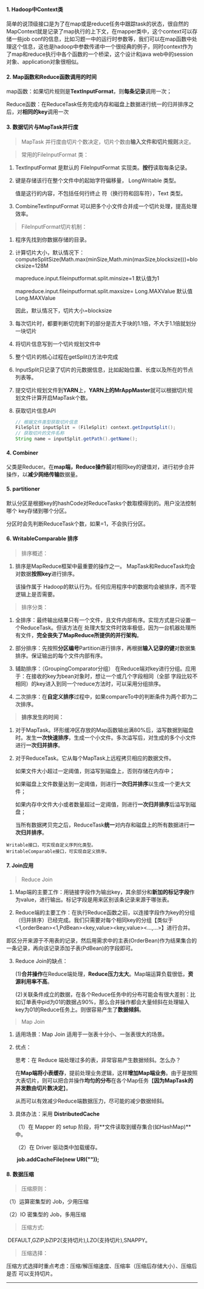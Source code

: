 #### 1. Hadoop中Context类

  简单的说顶级接口是为了在map或是reduce任务中跟踪task的状态，很自然的MapContext就是记录了map执行的上下文，在mapper类中，这个context可以存储一些job conf的信息，比如习题一中的运行时参数等，我们可以在map函数中处理这个信息，这也是hadoop中参数传递中一个很经典的例子，同时context作为了map和reduce执行中各个函数的一个桥梁，这个设计和java web中的session对象、application对象很相似。

#### 2. Map函数和Reduce函数调用的时间

  map函数：如果切片规则是**TextInputFormat**，则**每条记录**调用一次；

  Reduce函数：在ReduceTask任务完成内存和磁盘上数据进行统一的归并排序之后，对**相同的key**调用一次

#### 3. 数据切片与MapTask并行度 

  > MapTask 并行度由切片个数决定，切片个数由**输入文件和切片规则**决定。

> 常用的FileInputFormat 类：

1. TextInputFormat 是默认的 FileInputFormat 实现类。**按行**读取每条记录。

2. 键是存储该行在整个文件中的起始字符偏移量， LongWritable 类型。

   值是这行的内容，不包括任何行终止 符（换行符和回车符），Text 类型。

3. CombineTextInputFormat 可以把多个小文件合并成一个切片处理，提高处理效率。

> FileInputFormat切片机制：

1. 程序先找到你数据存储的目录。

2. 计算切片大小，默认情况下：computeSplitSize(Math.max(minSize,Math.min(maxSize,blocksize)))=blocksize=128M

   mapreduce.input.fileinputformat.split.minsize=1 默认值为1

   mapreduce.input.fileinputformat.split.maxsize= Long.MAXValue 默认值Long.MAXValue

   因此，默认情况下，切片大小=blocksize

3. 每次切片时，都要判断切完剩下的部分是否大于块的1.1倍，不大于1.1倍就划分一块切片

4. 将切片信息写到一个切片规划文件中

5. 整个切片的核心过程在getSplit()方法中完成

6. InputSplit只记录了切片的元数据信息，比如起始位置、长度以及所在的节点列表等。

7. 提交切片规划文件到**YARN**上，**YARN上的MrAppMaster**就可以根据切片规划文件计算开启MapTask个数。

8. 获取切片信息API

   ~~~java
   // 根据文件类型获取切片信息
   FileSplit inputSplit = (FileSplit) context.getInputSplit();
   // 获取切片的文件名称
   String name = inputSplit.getPath().getName();
   ~~~

#### 4. Combiner

  父类是Reducer。在**map端，Reduce操作前**对相同key的键值对，进行初步合并操作，以**减少网络传输**数据量。

#### 5. partitioner

  默认分区是根据key的hashCode对ReduceTasks个数取模得到的。用户没法控制哪个 key存储到哪个分区。

  分区时会先判断ReduceTask个数，如果=1，不会执行分区。

#### 6. WritableComparable 排序

> 排序概述：

1. 排序是MapReduce框架中最重要的操作之一。 MapTask和ReduceTask均会对数据**按照key**进行排序。

   该操作属于 Hadoop的默认行为。任何应用程序中的数据均会被排序，而不管逻辑上是否需要。

> 排序分类：

1. 全排序：最终输出结果只有一个文件，且文件内部有序。实现方式是只设置一个ReduceTask。但该方法在 处理大型文件时效率极低，因为一台机器处理所有文件，**完全丧失了MapReduce所提供的并行架构**。

2. 部分排序：先按照**分区编号**Partition进行排序，再根据**输入记录的键**对数据集排序。保证输出的每个文件内部有序。

3. 辅助排序：（GroupingComparator分组） 在Reduce端对key进行分组。应用于：在接收的key为bean对象时，想让一个或几个字段相同（全部 字段比较不相同）的key进入到同一个reduce方法时，可以采用分组排序。

4. 二次排序：在**自定义排序**过程中，如果compareTo中的判断条件为两个即为二次排序。

> **排序发生的时间：**

1. 对于MapTask。环形缓冲区存放的Map函数输出满80%后，溢写数据到磁盘时。发生**一次快速排序**，生成一个小文件。多次溢写后，对生成的多个小文件进行**一次归并排序**。

2. 对于ReduceTask。它从每个MapTask上远程拷贝相应的数据文件。

   如果文件大小超过一定阈值，则溢写到磁盘上，否则存储在内存中；

   如果磁盘上文件数量达到一定阈值，则进行**一次归并排序**以生成一个更大文件；

   如果内存中文件大小或者数量超过一定阈值，则进行**一次归并排序**后溢写到磁盘；

   当所有数据拷贝完之后，ReduceTask**统一**对内存和磁盘上的所有数据进行**一次归并排序**。

  ```
  Writable接口，可实现自定义序列化类型。
  WritableComparable接口，可实现自定义排序。
  ```

#### 7. Join应用

> Reduce Join

1. Map端的主要工作：用链接字段作为输出key，其余部分和**新加的标记字段**作为value，进行输出。标记字段是用来区别该条记录来源于哪张表。

2. Reduce端的主要工作：在执行Reduce函数之前，以连接字段作为key的分组（归并排序）已经完成。我们只需要对每个相同key的分组【类似于<1,orderBean><1,PdBean><key,value><key,value><...,...>】进行合并。

  即区分开来源于不用表的记录，然后用需求中的主表(OrderBean)作为结果集合的一条记录，再向该记录添加子表(PdBean)的字段即可。

3. Reduce Join的缺点：

   (1)**合并操作**在Reduce端处理，**Reduce压力太大**。Map端运算负载很低，**资源利用率不高**。

   (2)关联条件成立的数据，在各个Reduce任务中的分布可能会有很大差别：比如订单表中pid为01的数据占90%，那么合并操作都会大量倾斜在处理输入key为01的Reduce任务上。则很容易产生了**数据倾斜**。

> Map Join

1. 适用场景：Map Join 适用于一张表十分小、一张表很大的场景。

2. 优点：

   思考：在 Reduce 端处理过多的表，非常容易产生数据倾斜。怎么办？

   在**Map端将小表缓存**，提前处理业务逻辑，这样**增加Map端业务**。由于是按照大表切片，则可以把合并操作**均匀的分布**在各个Map任务【**因为MapTask的并发数由切片数决定**】。

   从而可以有效减少Reduce端数据压力，尽可能的减少数据倾斜。

3. 具体办法：采用 **DistributedCache**

   （1）在 Mapper 的 setup 阶段，将**文件读取到缓存集合(如HashMap)**中。 

   （2）在 Driver 驱动类中加载缓存。

   ​			**job.addCacheFile(new URI(""));**

#### 8. 数据压缩

> 压缩原则：

（1）运算密集型的 Job，少用压缩 

（2）IO 密集型的 Job，多用压缩

> 压缩方式:

​	DEFAULT,GZIP,bZIP2(支持切片),LZO(支持切片),SNAPPY。

> 压缩选择：

压缩方式选择时重点考虑：压缩/解压缩速度、压缩率（压缩后存储大小）、压缩后是否 可以支持切片。

---

